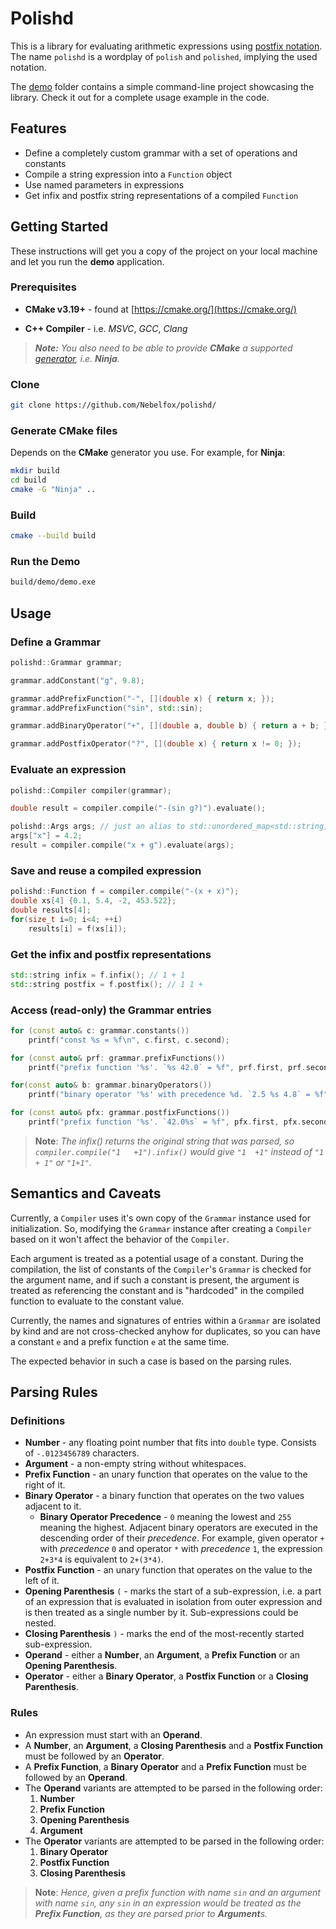 # Polishd

This is a library for evaluating arithmetic expressions using [postfix notation](https://en.wikipedia.org/wiki/Reverse_Polish_notation). The name `polishd` is a wordplay of `polish` and `polished`, implying the used notation.

The [demo](dmeo/) folder contains a simple command-line project showcasing the library. Check it out for a complete usage example in the code.

## Features

* Define a completely custom grammar with a set of operations and constants
* Compile a string expression into a `Function` object
* Use named parameters in expressions
* Get infix and postfix string representations of a compiled `Function`

## Getting Started

These instructions will get you a copy of the project on your local
machine and let you run the **demo** application.

### Prerequisites

* **CMake v3.19+** - found at [https://cmake.org/](https://cmake.org/)

* **C++ Compiler** - i.e. *MSVC*, *GCC*, *Clang*

> ***Note:*** *You also need to be able to provide ***CMake*** a supported
[generator](https://cmake.org/cmake/help/latest/manual/cmake-generators.7.html), i.e. **Ninja**.*

### Clone

```bash
git clone https://github.com/Nebelfox/polishd/
```

### Generate CMake files

Depends on the **CMake** generator you use. For example, for **Ninja**:

```bash
mkdir build
cd build
cmake -G "Ninja" ..
```

### Build

```bash
cmake --build build
```

### Run the Demo

```bash
build/demo/demo.exe
```

## Usage

### Define a Grammar

```c++
polishd::Grammar grammar;

grammar.addConstant("g", 9.8);

grammar.addPrefixFunction("-", [](double x) { return x; });
grammar.addPrefixFunction("sin", std::sin);

grammar.addBinaryOperator("+", [](double a, double b) { return a + b; }, 1);

grammar.addPostfixOperator("?", [](double x) { return x != 0; });
```

### Evaluate an expression

```c++
polishd::Compiler compiler(grammar);

double result = compiler.compile("-(sin g?)").evaluate();

polishd::Args args; // just an alias to std::unordered_map<std::string, double>
args["x"] = 4.2;
result = compiler.compile("x + g").evaluate(args);
```

### Save and reuse a compiled expression

```c++
polishd::Function f = compiler.compile("-(x + x)");
double xs[4] {0.1, 5.4, -2, 453.522};
double results[4];
for(size_t i=0; i<4; ++i)
    results[i] = f(xs[i]);
```

### Get the infix and postfix representations

```c++
std::string infix = f.infix(); // 1 + 1
std::string postfix = f.postfix(); // 1 1 +
```

### Access (read-only) the Grammar entries

```c++
for (const auto& c: grammar.constants())
    printf("const %s = %f\n", c.first, c.second);

for (const auto& prf: grammar.prefixFunctions())
    printf("prefix function '%s'. `%s 42.0` = %f", prf.first, prf.second(42.0));

for(const auto& b: grammar.binaryOperators())
    printf("binary operator '%s' with precedence %d. `2.5 %s 4.8` = %f", b.first, b.second.precedence, b.second.binary(2.5, 4.8));

for (const auto& pfx: grammar.postfixFunctions())
    printf("prefix function '%s'. `42.0%s` = %f", pfx.first, pfx.second(42.0));
```

> **Note**: *The infix() returns the original string that was parsed, so `compiler.compile("1   +1").infix()` would give `"1  +1"` instead of `"1 + 1"` or `"1+1"`.*

## Semantics and Caveats

Currently, a `Compiler` uses it's own copy of the `Grammar` instance
used for initialization. So, modifying the `Grammar` instance
after creating a `Compiler` based on it won't affect the behavior of the `Compiler`.

Each argument is treated as a potential usage of a constant.
During the compilation, the list of constants of the `Compiler`'s `Grammar` is checked
for the argument name, and if such a constant is present,
the argument is treated as referencing the constant
and is "hardcoded" in the compiled function to evaluate to the constant value.

Currently, the names and signatures of entries within a `Grammar` are isolated by kind
and are not cross-checked anyhow for duplicates,
so you can have a constant `e` and a prefix function `e` at the same time.

The expected behavior in such a case is based on the parsing rules.

## Parsing Rules

### Definitions

* **Number** - any floating point number that fits into `double` type. Consists of `-.0123456789` characters.
* **Argument** - a non-empty string without whitespaces.
* **Prefix Function** - an unary function that operates on the value to the right of it.
* **Binary Operator** - a binary function that operates on the two values adjacent to it.
  * **Binary Operator Precedence** - `0` meaning the lowest and `255` meaning the highest. Adjacent binary operators are executed in the descending order of their *precedence*. For example, given operator `+` with *precedence* `0` and operator `*` with *precedence* `1`, the expression `2+3*4` is equivalent to `2+(3*4)`.
* **Postfix Function** - an unary function that operates on the value to the left of it.
* **Opening Parenthesis** `(` - marks the start of a sub-expression,
  i.e. a part of an expression that is evaluated in isolation from outer expression
  and is then treated as a single number by it. Sub-expressions could be nested.
* **Closing Parenthesis** `)` - marks the end of the most-recently started sub-expression.
* **Operand** - either a **Number**, an **Argument**, a **Prefix Function** or an **Opening Parenthesis**.
* **Operator** - either a **Binary Operator**, a **Postfix Function** or a **Closing Parenthesis**.

### Rules

* An expression must start with an **Operand**.
* A **Number**, an **Argument**, a **Closing Parenthesis** and a **Postfix Function** must be followed by an **Operator**.
* A **Prefix Function**, a **Binary Operator** and a **Prefix Function** must be followed by an **Operand**.
* The **Operand** variants are attempted to be parsed in the following order:
   1. **Number**
   2. **Prefix Function**
   3. **Opening Parenthesis**
   4. **Argument**
* The **Operator** variants are attempted to be parsed in the following order:
  1. **Binary Operator**
  2. **Postfix Function**
  3. **Closing Parenthesis**

> **Note**: *Hence, given a prefix function with name `sin` and an argument with name `sin`, any `sin` in an expression would be treated as the **Prefix Function**, as they are parsed prior to **Argument**s.*

